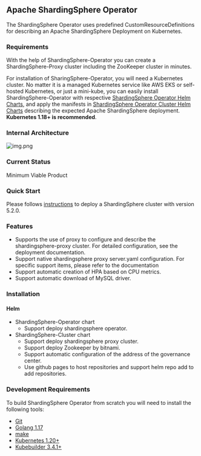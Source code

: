 Apache ShardingSphere Operator
---
The ShardingSphere Operator uses predefined CustomResourceDefinitions for describing an Apache ShardingSphere Deployment on Kubernetes.

### Requirements

With the help of ShardingSphere-Operator you can create a ShardingSphere-Proxy cluster including the ZooKeeper cluster in minutes.

For installation of SharingSphere-Operator, you will need a Kubernetes cluster. No matter it is a managed Kubernetes service like AWS EKS or self-hosted Kubernetes, or just a mini-kube, you can easily install ShardingSphere-Operator with respective [ShardingSphere Operator Helm Charts](https://github.com/apache/shardingsphere-on-cloud/tree/main/charts/apache-shardingsphere-operator-charts), and apply the manifests in [ShardingSphere Operator Cluster Helm Charts](https://github.com/apache/shardingsphere-on-cloud/tree/main/charts/apache-shardingsphere-operator-cluster-charts) describing the expected Apache ShardingSphere deployment. **Kubernetes 1.18+ is recommended**. 

### Internal Architecture

![img.png](../docs/images/ss-operatorIA.png)

### Current Status

Minimum Viable Product

### Quick Start 

Please follows [instructions](./docs/shardingsphere-operator.md) to deploy a ShardingSphere cluster with version 5.2.0.

### Features

* Supports the use of proxy to configure and describe the shardingsphere-proxy cluster. For detailed configuration, see the deployment documentation.
* Support native shardingsphere proxy server.yaml configuration. For specific support items, please refer to the documentation
* Support automatic creation of HPA based on CPU metrics.
* Support automatic download of MySQL driver.

### Installation

#### Helm

* ShardingSphere-Operator chart
    * Support deploy shardingsphere operator.
* ShardingSphere-Cluster chart
    * Support deploy shardingsphere proxy cluster.
    * Support deploy Zookeeper by bitnami.
    * Support automatic configuration of the address of the governance center.
    * Use github pages to host repositories and support helm repo add to add repositories.

### Development Requirements

To build ShardingSphere Operator from scratch you will need to install the following tools:

* [Git](https://git-scm.com/)
* [Golang 1.17](https://golang.org/dl/)
* [make](https://www.gnu.org/savannah-checkouts/gnu/make/make.html)
* [Kubernetes 1.20+](https://github.com/kubernetes/kubernetes)
* [Kubebuilder 3.4.1+](https://github.com/kubernetes-sigs/kubebuilder)



